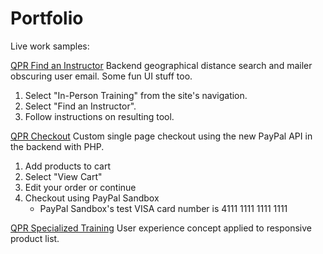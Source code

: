 # Portfolio
Live work samples:

[QPR Find an Instructor](https://qprinstitute.com)
Backend geographical distance search and mailer obscuring user email. Some fun UI stuff too.
1. Select "In-Person Training" from the site's navigation.
2. Select "Find an Instructor".
3. Follow instructions on resulting tool.

[QPR Checkout](http://skunk.qprinstitute.com/store)
Custom single page checkout using the new PayPal API in the backend with PHP.
1. Add products to cart
2. Select "View Cart"
3. Edit your order or continue
4. Checkout using PayPal Sandbox
   - PayPal Sandbox's test VISA card number is 4111 1111 1111 1111

[QPR Specialized Training](https://qprinstitute.com/professional-training)
User experience concept applied to responsive product list.
